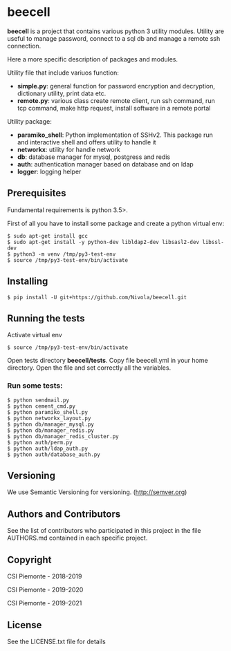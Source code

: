 # beecell
__beecell__ is a project that contains various python 3 utility modules. Utility are useful to manage password, connect 
to a sql db and manage a remote ssh connection.

Here a more specific description of packages and modules.

Utility file that include variuos function:
- __simple.py__: general function for password encryption and decryption, dictionary utility, print data etc.
- __remote.py__: various class create remote client, run ssh command, run tcp command, make http request, install 
  software in a remote portal

Utility package:
- __paramiko_shell__: Python implementation of SSHv2. This package run and interactive shell and offers utility to 
  handle it
- __networkx__: utility for handle  network
- __db__: database manager for mysql, postgress and redis
- __auth__: authentication manager based on database and on ldap
- __logger__: logging helper

## Prerequisites
Fundamental requirements is python 3.5>.

First of all you have to install some package and create a python virtual env:

```
$ sudo apt-get install gcc
$ sudo apt-get install -y python-dev libldap2-dev libsasl2-dev libssl-dev
$ python3 -m venv /tmp/py3-test-env
$ source /tmp/py3-test-env/bin/activate
```

## Installing

```
$ pip install -U git+https://github.com/Nivola/beecell.git
```

## Running the tests
Activate virtual env

```
$ source /tmp/py3-test-env/bin/activate
```

Open tests directory __beecell/tests__. Copy file beecell.yml in your home directory. Open the file and set correctly 
all the <BLANK> variables.

### Run some tests:

```
$ python sendmail.py
$ python cement_cmd.py 
$ python paramiko_shell.py 
$ python networkx_layout.py
$ python db/manager_mysql.py 
$ python db/manager_redis.py
$ python db/manager_redis_cluster.py 
$ python auth/perm.py 
$ python auth/ldap_auth.py 
$ python auth/database_auth.py 
```

## Versioning
We use Semantic Versioning for versioning. (http://semver.org)

## Authors and Contributors
See the list of contributors who participated in this project in the file AUTHORS.md contained in each specific project.

## Copyright
CSI Piemonte - 2018-2019

CSI Piemonte - 2019-2020

CSI Piemonte - 2019-2021

## License
See the LICENSE.txt file for details
